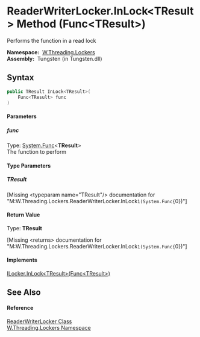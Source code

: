 ReaderWriterLocker.InLock&lt;TResult> Method (Func&lt;TResult>)
===============================================================
   Performs the function in a read lock

  **Namespace:**  [W.Threading.Lockers][1]  
  **Assembly:**  Tungsten (in Tungsten.dll)

Syntax
------

```csharp
public TResult InLock<TResult>(
	Func<TResult> func
)

```

#### Parameters

##### *func*
Type: [System.Func][2]&lt;**TResult**>  
The function to perform

#### Type Parameters

##### *TResult*

[Missing &lt;typeparam name="TResult"/> documentation for "M:W.Threading.Lockers.ReaderWriterLocker.InLock``1(System.Func{``0})"]


#### Return Value
Type: **TResult**  

[Missing &lt;returns> documentation for "M:W.Threading.Lockers.ReaderWriterLocker.InLock``1(System.Func{``0})"]

#### Implements
[ILocker.InLock&lt;TResult>(Func&lt;TResult>)][3]  


See Also
--------

#### Reference
[ReaderWriterLocker Class][4]  
[W.Threading.Lockers Namespace][1]  

[1]: ../README.md
[2]: http://msdn.microsoft.com/en-us/library/bb534960
[3]: ../ILocker/InLock__1.md
[4]: README.md